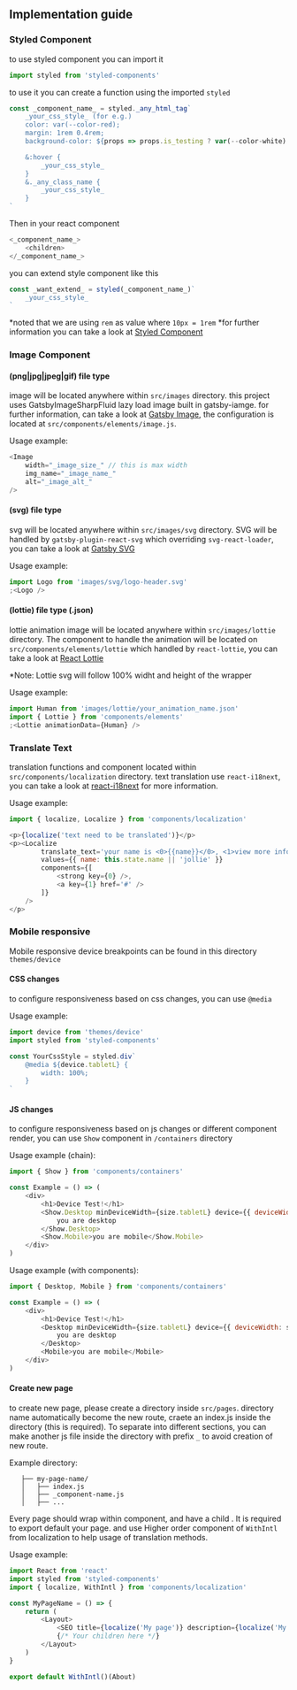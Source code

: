 ## Implementation guide

### Styled Component

to use styled component you can import it

```js
import styled from 'styled-components'
```

to use it you can create a function using the imported `styled`

```js
const _component_name_ = styled._any_html_tag`
    _your_css_style_ (for e.g.)
    color: var(--color-red);
    margin: 1rem 0.4rem;
    background-color: ${props => props.is_testing ? var(--color-white) : var(--color-black)}

    &:hover {
        _your_css_style_
    }
    &._any_class_name {
        _your_css_style_
    }
`
```

Then in your react component

```js
<_component_name_>
    <children>
</_component_name_>
```

you can extend style component like this

```js
const _want_extend_ = styled(_component_name_)`
    _your_css_style_
`
```

*noted that we are using `rem` as value where `10px = 1rem`
*for further information you can take a look at [Styled Component](https://www.styled-components.com/)

### Image Component

#### (png|jpg|jpeg|gif) file type

image will be located anywhere within `src/images` directory.
this project uses GatsbyImageSharpFluid lazy load image built in gatsby-iamge. for further information, can take a look at [Gatsby Image](https://www.gatsbyjs.org/packages/gatsby-image), the configuration is located at
`src/components/elements/image.js`.

Usage example:

```js
<Image
    width="_image_size_" // this is max width
    img_name="_image_name_"
    alt="_image_alt_"
/>
```

#### (svg) file type

svg will be located anywhere within `src/images/svg` directory.
SVG will be handled by `gatsby-plugin-react-svg` which overriding `svg-react-loader`, you can take a look at [Gatsby SVG](https://www.gatsbyjs.org/packages/gatsby-plugin-react-svg/)

Usage example:

```js
import Logo from 'images/svg/logo-header.svg'
;<Logo />
```

#### (lottie) file type (.json)

lottie animation image will be located anywhere within `src/images/lottie` directory.
The component to handle the animation will be located on `src/components/elements/lottie` which handled by `react-lottie`, you can take a look at [React Lottie](https://github.com/chenqingspring/react-lottie)

\*Note: Lottie svg will follow 100% widht and height of the wrapper

Usage example:

```js
import Human from 'images/lottie/your_animation_name.json'
import { Lottie } from 'components/elements'
;<Lottie animationData={Human} />
```

### Translate Text

translation functions and component located within `src/components/localization` directory.
text translation use `react-i18next`, you can take a look at [react-i18next](https://react.i18next.com/) for more information.

Usage example:

```js
import { localize, Localize } from 'components/localization'

<p>{localize('text need to be translated')}</p>
<p><Localize
        translate_text='your name is <0>{{name}}</0>, <1>view more info</1>'
        values={{ name: this.state.name || 'jollie' }}
        components={[
            <strong key={0} />,
            <a key={1} href='#' />
        ]}
    />
</p>
```

### Mobile responsive

Mobile responsive device breakpoints can be found in this directory `themes/device`

#### CSS changes

to configure responsiveness based on css changes, you can use `@media`

Usage example:

```js
import device from 'themes/device'
import styled from 'styled-components'

const YourCssStyle = styled.div`
    @media ${device.tabletL} {
        width: 100%;
    }
`
```

#### JS changes

to configure responsiveness based on js changes or different component render, you can use `Show` component in `/containers` directory

Usage example (chain):

```js
import { Show } from 'components/containers'

const Example = () => (
    <div>
        <h1>Device Test!</h1>
        <Show.Desktop minDeviceWidth={size.tabletL} device={{ deviceWidth: size.desktopS }}>
            you are desktop
        </Show.Desktop>
        <Show.Mobile>you are mobile</Show.Mobile>
    </div>
)
```

Usage example (with components):

```js
import { Desktop, Mobile } from 'components/containers'

const Example = () => (
    <div>
        <h1>Device Test!</h1>
        <Desktop minDeviceWidth={size.tabletL} device={{ deviceWidth: size.desktopS }}>
            you are desktop
        </Desktop>
        <Mobile>you are mobile</Mobile>
    </div>
)
```

#### Create new page

to create new page, please create a directory inside `src/pages`. directory name automatically become the new route,
craete an index.js inside the directory (this is required). To separate into different sections, you can make another js file inside the directory with prefix `_` to avoid creation of new route.

Example directory:

```
   ├── my-page-name/
   │   ├── index.js
   │   ├── _component-name.js
   │   ├── ...
```

Every page should wrap within <Layout /> component, and have a child <SEO title='' description='' />.
It is required to export default your page. and use Higher order component of `WithIntl` from localization to help usage of translation methods.

Usage example:

```js
import React from 'react'
import styled from 'styled-components'
import { localize, WithIntl } from 'components/localization'

const MyPageName = () => {
    return (
        <Layout>
            <SEO title={localize('My page')} description={localize('My page description')} />
            {/* Your children here */}
        </Layout>
    )
}

export default WithIntl()(About)
```
